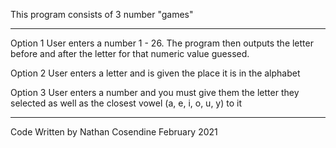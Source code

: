 This program consists of 3 number "games"
******************************************
Option 1
User enters a number 1 - 26.  The program then outputs the letter before and after the letter for that numeric value guessed.

Option 2
User enters a letter and is given the place it is in the alphabet

Option 3
User enters a number and you must give them the letter they selected as well as the closest vowel (a, e, i, o, u, y) to it 
******************************************
Code Written by Nathan Cosendine
February 2021
